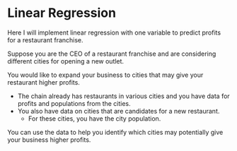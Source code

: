 # Linear Regression

Here I will implement linear regression with one variable to predict profits for a restaurant franchise.

Suppose you are the CEO of a restaurant franchise and are considering different cities for opening a new outlet.

You would like to expand your business to cities that may give your restaurant higher profits.
 - The chain already has restaurants in various cities and you have data for profits and populations from the cities.
 - You also have data on cities that are candidates for a new restaurant.
   - For these cities, you have the city population.

You can use the data to help you identify which cities may potentially give your business higher profits.
